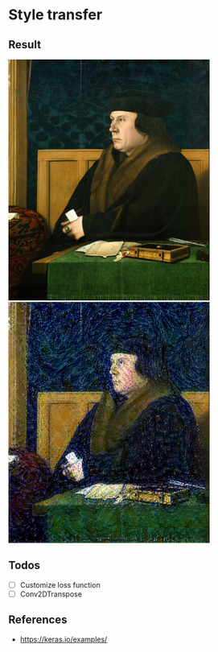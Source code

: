 # Style transfer

## Result

<p float="left">
    <img src="./data/thomas.jpg" width=400 />
    <img src="./output/style_transfer_result_at_iteration_4.png" width=400 />
</p>

## Todos

- [ ] Customize loss function
- [ ] Conv2DTranspose

## References
* https://keras.io/examples/
